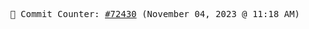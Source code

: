 <p align="center">
    <samp>
        📮 Commit Counter: <a href="https://github.com/Javascript-void0/Javascript-void0/commits/main">#72430</a> (November 04, 2023 @ 11:18 AM)
    </samp>
</p>